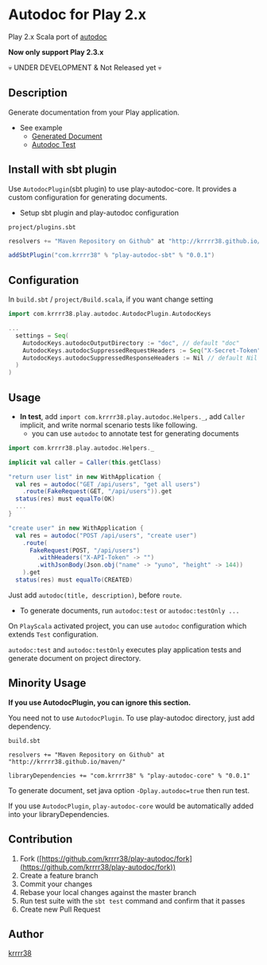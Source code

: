 Autodoc for Play 2.x
====

Play 2.x Scala port of [autodoc](https://github.com/r7kamura/autodoc/)

**Now only support Play 2.3.x**

:skull: UNDER DEVELOPMENT & Not Released yet :skull:

## Description
Generate documentation from your Play application.

- See example
  - [Generated Document](https://github.com/krrrr38/play-autodoc/blob/master/example/doc/Users.md)
  - [Autodoc Test](https://github.com/krrrr38/play-autodoc/blob/master/example/test/UsersSpec.scala)

## Install with sbt plugin
Use `AutodocPlugin`(sbt plugin) to use play-autodoc-core. It provides a custom configuration for generating documents.

- Setup sbt plugin and play-autodoc configuration

`project/plugins.sbt`
```scala
resolvers += "Maven Repository on Github" at "http://krrrr38.github.io/maven/"

addSbtPlugin("com.krrrr38" % "play-autodoc-sbt" % "0.0.1")
```

## Configuration
In `build.sbt` / `project/Build.scala`, if you want change setting

```scala
import com.krrrr38.play.autodoc.AutodocPlugin.AutodocKeys

...
  settings = Seq(
    AutodocKeys.autodocOutputDirectory := "doc", // default "doc"
    AutodocKeys.autodocSuppressedRequestHeaders := Seq("X-Secret-Token"), // default Nil
    AutodocKeys.autodocSuppressedResponseHeaders := Nil // default Nil
  )
)
```

## Usage
- **In test**, add `import com.krrrr38.play.autodoc.Helpers._`, add `Caller` implicit, and write normal scenario tests like following.
  - you can use `autodoc` to annotate test for generating documents

```scala
import com.krrrr38.play.autodoc.Helpers._

implicit val caller = Caller(this.getClass)

"return user list" in new WithApplication {
  val res = autodoc("GET /api/users", "get all users")
    .route(FakeRequest(GET, "/api/users")).get
  status(res) must equalTo(OK)
  ...
}

"create user" in new WithApplication {
  val res = autodoc("POST /api/users", "create user")
    .route(
      FakeRequest(POST, "/api/users")
        .withHeaders("X-API-Token" -> "")
        .withJsonBody(Json.obj("name" -> "yuno", "height" -> 144))
    ).get
  status(res) must equalTo(CREATED)
```

Just add `autodoc(title, description)`, before `route`.

- To generate documents, run `autodoc:test` or `autodoc:testOnly ...`

On `PlayScala` activated project, you can use `autodoc` configuration which extends `Test` configuration.

`autodoc:test` and `autodoc:testOnly` executes play application tests and generate document on project directory.

## Minority Usage
**If you use AutodocPlugin, you can ignore this section.**

You need not to use `AutodocPlugin`. To use play-autodoc directory, just add dependency.

`build.sbt`
```
resolvers += "Maven Repository on Github" at "http://krrrr38.github.io/maven/"

libraryDependencies += "com.krrrr38" % "play-autodoc-core" % "0.0.1"
```

To generate document, set java option `-Dplay.autodoc=true` then run test.

If you use `AutodocPlugin`, `play-autodoc-core` would be automatically added into your libraryDependencies.

## Contribution

1. Fork ([https://github.com/krrrr38/play-autodoc/fork](https://github.com/krrrr38/play-autodoc/fork))
1. Create a feature branch
1. Commit your changes
1. Rebase your local changes against the master branch
1. Run test suite with the `sbt test` command and confirm that it passes
1. Create new Pull Request

## Author

[krrrr38](https://github.com/krrrr38)
